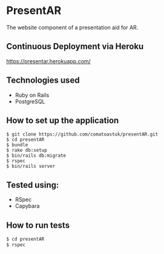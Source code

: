 PresentAR
==========
The website component of a presentation aid for AR.

Continuous Deployment via Heroku
----
https://presentar.herokuapp.com/

Technologies used
----
- Ruby on Rails
- PostgreSQL

How to set up the application
----
```
$ git clone https://github.com/comatoastuk/presentAR.git
$ cd presentAR
$ bundle
$ rake db:setup
$ bin/rails db:migrate
$ rspec
$ bin/rails server
```
Tested using:
----
- RSpec
- Capybara

How to run tests
----
```sh
$ cd presentAR
$ rspec
```
